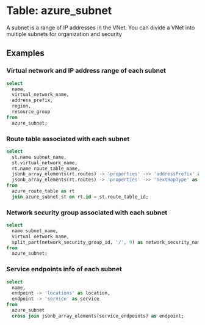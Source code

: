# Table: azure_subnet

A subnet is a range of IP addresses in the VNet. You can divide a VNet into multiple subnets for organization and security

## Examples

### Virtual network and IP address range of each subnet

```sql
select
  name,
  virtual_network_name,
  address_prefix,
  region,
  resource_group
from
  azure_subnet;
```

### Route table associated with each subnet

```sql
select
  st.name subnet_name,
  st.virtual_network_name,
  rt.name route_table_name,
  jsonb_array_elements(rt.routes) -> 'properties' ->> 'addressPrefix' as route_address_prefix,
  jsonb_array_elements(rt.routes) -> 'properties' ->> 'nextHopType' as route_next_hop_type
from
  azure_route_table as rt
  join azure_subnet st on rt.id = st.route_table_id;
```

### Network security group associated with each subnet

```sql
select
  name subnet_name,
  virtual_network_name,
  split_part(network_security_group_id, '/', 9) as network_security_name
from
  azure_subnet;
```

### Service endpoints info of each subnet

```sql
select
  name,
  endpoint -> 'locations' as location,
  endpoint -> 'service' as service
from
  azure_subnet
  cross join jsonb_array_elements(service_endpoints) as endpoint;
```
